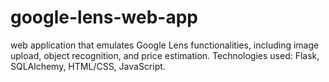 # google-lens-web-app
web application that emulates Google Lens functionalities, including image upload, object recognition, and price estimation. Technologies used: Flask, SQLAlchemy, HTML/CSS, JavaScript.
